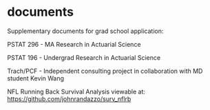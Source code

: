 # documents
Supplementary documents for grad school application:

PSTAT 296 - MA Research in Actuarial Science

PSTAT 196 - Undergrad Research in Actuarial Science

Trach/PCF - Independent consulting project in collaboration with MD student Kevin Wang

NFL Running Back Survival Analysis viewable at: https://github.com/johnrandazzo/surv_nflrb
